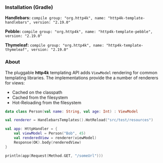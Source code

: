 ### Installation (Gradle)
**Handlebars:** ```compile group: "org.http4k", name: "http4k-template-handlebars", version: "2.19.0"```

**Pebble:** ```compile group: "org.http4k", name: "http4k-template-pebble", version: "2.19.0"```

**Thymeleaf:** ```compile group: "org.http4k", name: "http4k-template-thymeleaf", version: "2.19.0"```

### About
The pluggable **http4k** templating API adds `ViewModel` rendering for common templating libraries. The implementations provide the a number of renderers for views:
* Cached on the classpath
* Cached from the filesystem
* Hot-Reloading from the filesystem

```kotlin
data class Person(val name: String, val age: Int) : ViewModel

val renderer = HandlebarsTemplates().HotReload("src/test/resources")

val app: HttpHandler = {
    val viewModel = Person("Bob", 45)
    val renderedView = renderer(viewModel)
    Response(OK).body(renderedView)
}

println(app(Request(Method.GET, "/someUrl")))
```
